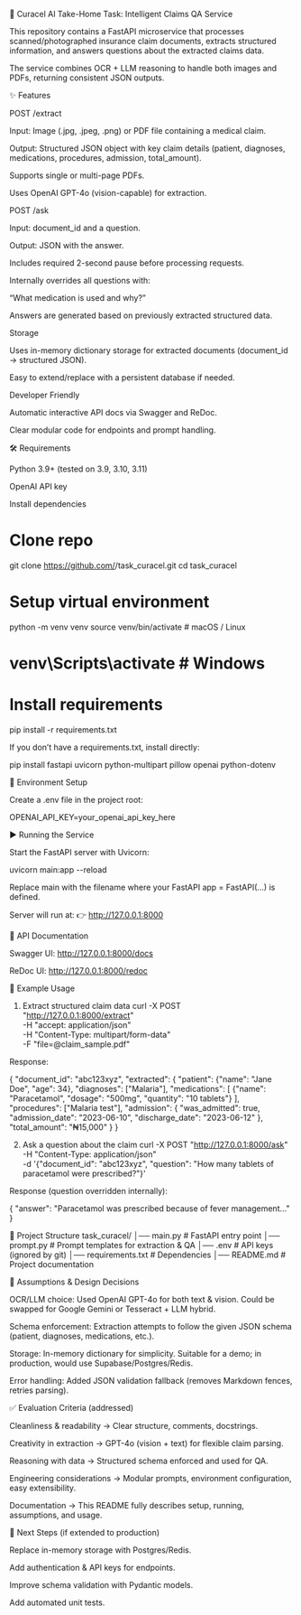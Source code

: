 🏥 Curacel AI Take-Home Task: Intelligent Claims QA Service

This repository contains a FastAPI microservice that processes scanned/photographed insurance claim documents, extracts structured information, and answers questions about the extracted claims data.

The service combines OCR + LLM reasoning to handle both images and PDFs, returning consistent JSON outputs.

✨ Features

POST /extract

Input: Image (.jpg, .jpeg, .png) or PDF file containing a medical claim.

Output: Structured JSON object with key claim details (patient, diagnoses, medications, procedures, admission, total_amount).

Supports single or multi-page PDFs.

Uses OpenAI GPT-4o (vision-capable) for extraction.

POST /ask

Input: document_id and a question.

Output: JSON with the answer.

Includes required 2-second pause before processing requests.

Internally overrides all questions with:

“What medication is used and why?”

Answers are generated based on previously extracted structured data.

Storage

Uses in-memory dictionary storage for extracted documents (document_id → structured JSON).

Easy to extend/replace with a persistent database if needed.

Developer Friendly

Automatic interactive API docs via Swagger and ReDoc.

Clear modular code for endpoints and prompt handling.

🛠️ Requirements

Python 3.9+ (tested on 3.9, 3.10, 3.11)

OpenAI API key

Install dependencies
# Clone repo
git clone https://github.com/<your-username>/task_curacel.git
cd task_curacel

# Setup virtual environment
python -m venv venv
source venv/bin/activate      # macOS / Linux
# venv\Scripts\activate       # Windows

# Install requirements
pip install -r requirements.txt


If you don’t have a requirements.txt, install directly:

pip install fastapi uvicorn python-multipart pillow openai python-dotenv

🔑 Environment Setup

Create a .env file in the project root:

OPENAI_API_KEY=your_openai_api_key_here

▶️ Running the Service

Start the FastAPI server with Uvicorn:

uvicorn main:app --reload


Replace main with the filename where your FastAPI app = FastAPI(...) is defined.

Server will run at:
👉 http://127.0.0.1:8000

📖 API Documentation

Swagger UI: http://127.0.0.1:8000/docs

ReDoc UI: http://127.0.0.1:8000/redoc

📌 Example Usage
1. Extract structured claim data
curl -X POST "http://127.0.0.1:8000/extract" \
  -H "accept: application/json" \
  -H "Content-Type: multipart/form-data" \
  -F "file=@claim_sample.pdf"


Response:

{
  "document_id": "abc123xyz",
  "extracted": {
    "patient": {"name": "Jane Doe", "age": 34},
    "diagnoses": ["Malaria"],
    "medications": [
      {"name": "Paracetamol", "dosage": "500mg", "quantity": "10 tablets"}
    ],
    "procedures": ["Malaria test"],
    "admission": {
      "was_admitted": true,
      "admission_date": "2023-06-10",
      "discharge_date": "2023-06-12"
    },
    "total_amount": "₦15,000"
  }
}

2. Ask a question about the claim
curl -X POST "http://127.0.0.1:8000/ask" \
  -H "Content-Type: application/json" \
  -d '{"document_id": "abc123xyz", "question": "How many tablets of paracetamol were prescribed?"}'


Response (question overridden internally):

{
  "answer": "Paracetamol was prescribed because of fever management..."
}

📂 Project Structure
task_curacel/
│── main.py              # FastAPI entry point
│── prompt.py            # Prompt templates for extraction & QA
│── .env                 # API keys (ignored by git)
│── requirements.txt     # Dependencies
│── README.md            # Project documentation

📐 Assumptions & Design Decisions

OCR/LLM choice: Used OpenAI GPT-4o for both text & vision. Could be swapped for Google Gemini or Tesseract + LLM hybrid.

Schema enforcement: Extraction attempts to follow the given JSON schema (patient, diagnoses, medications, etc.).

Storage: In-memory dictionary for simplicity. Suitable for a demo; in production, would use Supabase/Postgres/Redis.

Error handling: Added JSON validation fallback (removes Markdown fences, retries parsing).

✅ Evaluation Criteria (addressed)

Cleanliness & readability → Clear structure, comments, docstrings.

Creativity in extraction → GPT-4o (vision + text) for flexible claim parsing.

Reasoning with data → Structured schema enforced and used for QA.

Engineering considerations → Modular prompts, environment configuration, easy extensibility.

Documentation → This README fully describes setup, running, assumptions, and usage.

🚀 Next Steps (if extended to production)

Replace in-memory storage with Postgres/Redis.

Add authentication & API keys for endpoints.

Improve schema validation with Pydantic models.

Add automated unit tests.